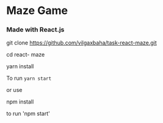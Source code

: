 # Maze Game

### Made with React.js

 git clone  https://github.com/vilgaxbaha/task-react-maze.git

 cd react- maze


yarn install

To run `yarn start`


 or use 
 
 npm install 
  
  to run 'npm start'